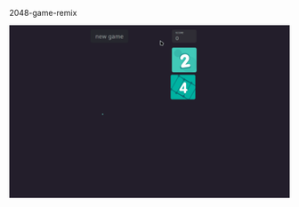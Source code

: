 2048-game-remix
<div style="position:relative; display: flex; flex-wrap: nowrap;"> 
    <img style='position:absolute; z-index:1;' src='sample.gif' alt="sample.gif"/>
</div> 
